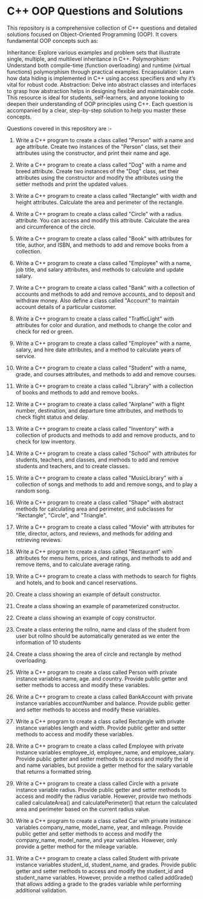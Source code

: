 # C++ OOP Questions and Solutions

This repository is a comprehensive collection of C++ questions and detailed solutions focused on Object-Oriented Programming (OOP). It covers fundamental OOP concepts such as:

Inheritance: Explore various examples and problem sets that illustrate single, multiple, and multilevel inheritance in C++.
Polymorphism: Understand both compile-time (function overloading) and runtime (virtual functions) polymorphism through practical examples.
Encapsulation: Learn how data hiding is implemented in C++ using access specifiers and why it’s vital for robust code.
Abstraction: Delve into abstract classes and interfaces to grasp how abstraction helps in designing flexible and maintainable code.
This resource is ideal for students, self-learners, and anyone looking to deepen their understanding of OOP principles using C++. Each question is accompanied by a clear, step-by-step solution to help you master these concepts.

Questions covered in this repository are :- 

1. Write a C++ program to create a class called "Person" with a name and age attribute. Create two instances of the "Person" class, set their attributes using the constructor, and print their name and age.

2. Write a C++ program to create a class called "Dog" with a name and breed attribute. Create two instances of the "Dog" class, set their attributes using the constructor and modify the attributes using the setter methods and print the updated values.

3. Write a C++ program to create a class called "Rectangle" with width and height attributes. Calculate the area and perimeter of the rectangle.

4. Write a C++ program to create a class called "Circle" with a radius attribute. You can access and modify this attribute. Calculate the area and circumference of the circle.

5. Write a C++ program to create a class called "Book" with attributes for title, author, and ISBN, and methods to add and remove books from a collection.

6. Write a C++ program to create a class called "Employee" with a name, job title, and salary attributes, and methods to calculate and update salary.

7. Write a C++ program to create a class called "Bank" with a collection of accounts and methods to add and remove accounts, and to deposit and withdraw money. Also define a class called "Account" to maintain account details of a particular customer.

8. Write a C++ program to create a class called "TrafficLight" with attributes for color and duration, and methods to change the color and check for red or green.

9. Write a C++ program to create a class called "Employee" with a name, salary, and hire date attributes, and a method to calculate years of service.

10. Write a C++ program to create a class called "Student" with a name, grade, and courses attributes, and methods to add and remove courses.

11. Write a C++ program to create a class called "Library" with a collection of books and methods to add and remove books.

12. Write a C++ program to create a class called "Airplane" with a flight number, destination, and departure time attributes, and methods to check flight status and delay.

13. Write a C++ program to create a class called "Inventory" with a collection of products and methods to add and remove products, and to check for low inventory.

14. Write a C++ program to create a class called "School" with attributes for students, teachers, and classes, and methods to add and remove students and teachers, and to create classes.

15. Write a C++ program to create a class called "MusicLibrary" with a collection of songs and methods to add and remove songs, and to play a random song.

16. Write a C++ program to create a class called "Shape" with abstract methods for calculating area and perimeter, and subclasses for "Rectangle", "Circle", and "Triangle".

17. Write a C++ program to create a class called "Movie" with attributes for title, director, actors, and reviews, and methods for adding and retrieving reviews.

18. Write a C++ program to create a class called "Restaurant" with attributes for menu items, prices, and ratings, and methods to add and remove items, and to calculate average rating.

19. Write a C++ program to create a class with methods to search for flights and hotels, and to book and cancel reservations.

20. Create a class showing an example of default constructor.

21. Create a class showing an example of parameterized constructor.

22. Create a class showing an example of copy constructor.

23. Create a class entering the rollno, name and class of the student from user but rollno should be automatically generated as we enter the information of 10 students

24. Create a class showing the area of circle and rectangle by method overloading.

25. Write a C++ program to create a class called Person with private instance variables name, age. and country. Provide public getter and setter methods to access and modify these variables.

26. Write a C++ program to create a class called BankAccount with private instance variables accountNumber and balance. Provide public getter and setter methods to access and modify these variables.

27. Write a C++ program to create a class called Rectangle with private instance variables length and width. Provide public getter and setter methods to access and modify these variables.

28. Write a C++ program to create a class called Employee with private instance variables employee_id, employee_name, and employee_salary. Provide public getter and setter methods to access and modify the id and name variables, but provide a getter method for the salary variable that returns a formatted string.

29. Write a C++ program to create a class called Circle with a private instance variable radius. Provide public getter and setter methods to access and modify the radius variable. However, provide two methods called calculateArea() and calculatePerimeter() that return the calculated area and perimeter based on the current radius value.

30. Write a C++ program to create a class called Car with private instance variables company_name, model_name, year, and mileage. Provide public getter and setter methods to access and modify the company_name, model_name, and year variables. However, only provide a getter method for the mileage variable.

31. Write a C++ program to create a class called Student with private instance variables student_id, student_name, and grades. Provide public getter and setter methods to access and modify the student_id and student_name variables. However, provide a method called addGrade() that allows adding a grade to the grades variable while performing additional validation.
